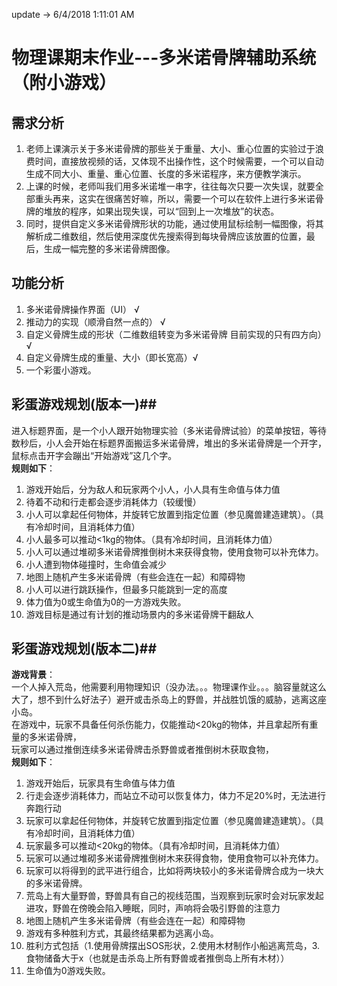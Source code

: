 update ->
6/4/2018 1:11:01 AM 

# 物理课期末作业---多米诺骨牌辅助系统（附小游戏） #


## 需求分析 ##

1. 老师上课演示关于多米诺骨牌的那些关于重量、大小、重心位置的实验过于浪费时间，直接放视频的话，又体现不出操作性，这个时候需要，一个可以自动生成不同大小、重量、重心位置、长度的多米诺程序，来方便教学演示。
2. 上课的时候，老师叫我们用多米诺堆一串字，往往每次只要一次失误，就要全部重头再来，这实在很痛苦好嘛，所以，需要一个可以在软件上进行多米诺骨牌的堆放的程序，如果出现失误，可以“回到上一次堆放”的状态。
3. 同时，提供自定义多米诺骨牌形状的功能，通过使用鼠标绘制一幅图像，将其解析成二维数组，然后使用深度优先搜索得到每块骨牌应该放置的位置，最后，生成一幅完整的多米诺骨牌图像。

## 功能分析 ##
1. 多米诺骨牌操作界面（UI）   √
2. 推动力的实现（顺滑自然一点的）  √
3. 自定义骨牌生成的形状（二维数组转变为多米诺骨牌  目前实现的只有四方向）√
4. 自定义骨牌生成的重量、大小（即长宽高）√
5. 一个彩蛋小游戏。


## 彩蛋游戏规划(版本一)##
进入标题界面，是一个小人跟开始物理实验（多米诺骨牌试验）的菜单按钮，等待数秒后，小人会开始在标题界面搬运多米诺骨牌，堆出的多米诺骨牌是一个开字，鼠标点击开字会蹦出“开始游戏”这几个字。  
**规则如下**：  
1. 游戏开始后，分为敌人和玩家两个小人，小人具有生命值与体力值  
2. 待着不动和行走都会逐步消耗体力（较缓慢）  
3. 小人可以拿起任何物体，并旋转它放置到指定位置（参见魔兽建造建筑）。（具有冷却时间，且消耗体力值）  
4. 小人最多可以推动<1kg的物体。（具有冷却时间，且消耗体力值）  
5. 小人可以通过堆砌多米诺骨牌推倒树木来获得食物，使用食物可以补充体力。    
6. 小人遭到物体碰撞时，生命值会减少  
7. 地图上随机产生多米诺骨牌（有些会连在一起）和障碍物    
8. 小人可以进行跳跃操作，但最多只能跳到一定的高度  
9. 体力值为0或生命值为0的一方游戏失败。  
10. 游戏目标是通过有计划的推动场景内的多米诺骨牌干翻敌人    

## 彩蛋游戏规划(版本二)##
**游戏背景**：  
一个人掉入荒岛，他需要利用物理知识（没办法。。。物理课作业。。。脑容量就这么大了，想不到什么好法子）避开或击杀岛上的野兽，并战胜饥饿的威胁，逃离这座小岛。  
在游戏中，玩家不具备任何杀伤能力，仅能推动<20kg的物体，并且拿起所有重量的多米诺骨牌，  
玩家可以通过推倒连续多米诺骨牌击杀野兽或者推倒树木获取食物，   
**规则如下**：  
1. 游戏开始后，玩家具有生命值与体力值  
2. 行走会逐步消耗体力，而站立不动可以恢复体力，体力不足20%时，无法进行奔跑行动  
3. 玩家可以拿起任何物体，并旋转它放置到指定位置（参见魔兽建造建筑）。（具有冷却时间，且消耗体力值）  
4. 玩家最多可以推动<20kg的物体。（具有冷却时间，且消耗体力值）  
5. 玩家可以通过堆砌多米诺骨牌推倒树木来获得食物，使用食物可以补充体力。
6. 玩家可以将得到的武平进行组合，比如将两块较小的多米诺骨牌合成为一块大的多米诺骨牌。    
7. 荒岛上有大量野兽，野兽具有自己的视线范围，当观察到玩家时会对玩家发起进攻，野兽在傍晚会陷入睡眠，同时，声响将会吸引野兽的注意力      
8. 地图上随机产生多米诺骨牌（有些会连在一起）和障碍物    
9. 游戏有多种胜利方式，其最终结果都为逃离小岛。  
10. 胜利方式包括（1.使用骨牌摆出SOS形状，2.使用木材制作小船逃离荒岛，3.食物储备大于x（也就是击杀岛上所有野兽或者推倒岛上所有木材））  
11. 生命值为0游戏失败。  

<br/>

